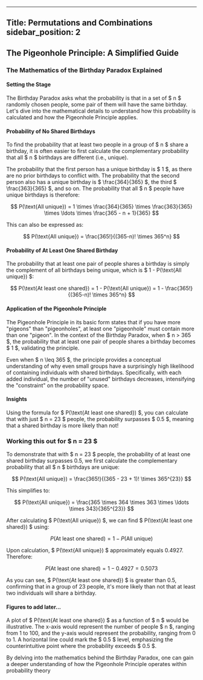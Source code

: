 
---
Title: Permutations and Combinations
sidebar_position: 2
---

## The Pigeonhole Principle: A Simplified Guide

### The Mathematics of the Birthday Paradox Explained

#### Setting the Stage

The Birthday Paradox asks what the probability is that in a set of $ n $ randomly chosen people, some pair of them will have the same birthday. Let's dive into the mathematical details to understand how this probability is calculated and how the Pigeonhole Principle applies.

#### Probability of No Shared Birthdays

To find the probability that at least two people in a group of $ n $ share a birthday, it is often easier to first calculate the complementary probability that all $ n $ birthdays are different (i.e., unique). 

The probability that the first person has a unique birthday is $ 1 $, as there are no prior birthdays to conflict with. The probability that the second person also has a unique birthday is $ \frac{364}{365} $, the third $ \frac{363}{365} $, and so on. The probability that all $ n $ people have unique birthdays is therefore:

$$
P(\text{All unique}) = 1 \times \frac{364}{365} \times \frac{363}{365} \times \ldots \times \frac{365 - n + 1}{365}
$$

This can also be expressed as:

$$
P(\text{All unique}) = \frac{365!}{(365-n)! \times 365^n}
$$

#### Probability of At Least One Shared Birthday

The probability that at least one pair of people shares a birthday is simply the complement of all birthdays being unique, which is $ 1 - P(\text{All unique}) $:

$$
P(\text{At least one shared}) = 1 - P(\text{All unique}) = 1 - \frac{365!}{(365-n)! \times 365^n}
$$

#### Application of the Pigeonhole Principle

The Pigeonhole Principle in its basic form states that if you have more "pigeons" than "pigeonholes", at least one "pigeonhole" must contain more than one "pigeon". In the context of the Birthday Paradox, when $ n > 365 $, the probability that at least one pair of people shares a birthday becomes $ 1 $, validating the principle.

Even when $ n \leq 365 $, the principle provides a conceptual understanding of why even small groups have a surprisingly high likelihood of containing individuals with shared birthdays. Specifically, with each added individual, the number of "unused" birthdays decreases, intensifying the "constraint" on the probability space.

#### Insights

Using the formula for $ P(\text{At least one shared}) $, you can calculate that with just $ n = 23 $ people, the probability surpasses $ 0.5 $, meaning that a shared birthday is more likely than not!


### Working this out for $ n = 23 $
To demonstrate that with $ n = 23 $ people, the probability of at least one shared birthday surpasses 0.5, we first calculate the complementary probability that all $ n $ birthdays are unique:

$$
P(\text{All unique}) = \frac{365!}{(365 - 23 + 1)! \times 365^{23}}
$$

This simplifies to:

$$
P(\text{All unique}) = \frac{365 \times 364 \times 363 \times \ldots \times 343}{365^{23}}
$$

After calculating $ P(\text{All unique}) $, we can find $ P(\text{At least one shared}) $ using:

$$
P(\text{At least one shared}) = 1 - P(\text{All unique})
$$

Upon calculation, $ P(\text{All unique}) $ approximately equals 0.4927. Therefore:

$$
P(\text{At least one shared}) = 1 - 0.4927 = 0.5073
$$

As you can see, $ P(\text{At least one shared}) $ is greater than 0.5, confirming that in a group of 23 people, it's more likely than not that at least two individuals will share a birthday.

#### Figures to add later...

A plot of $ P(\text{At least one shared}) $ as a function of $ n $ would be illustrative. The x-axis would represent the number of people $ n $, ranging from 1 to 100, and the y-axis would represent the probability, ranging from 0 to 1. A horizontal line could mark the $ 0.5 $ level, emphasizing the counterintuitive point where the probability exceeds $ 0.5 $.

By delving into the mathematics behind the Birthday Paradox, one can gain a deeper understanding of how the Pigeonhole Principle operates within probability theory
